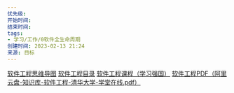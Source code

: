 ```yaml
---
优先级: 
开始时间: 
结束时间: 
tags: 
- 学习/工作/0软件全生命周期
创建时间: 2023-02-13 21:24
来源: 目标
---
```

[软件工程思维导图](https://www.processon.com/view/6358e8d85653bb15875985df?fromnew=1)
[软件工程目录](https://www.xuetangx.com/course/THU08091000367/14769020?channel=i.area.manual_search)
[软件工程课程（学习强国）](https://article.xuexi.cn/articles/video/index.html?art_id=11437383577556724208&study_style_id=video_default&source=share&share_to=wx_single)
[软件工程PDF（阿里云盘-知识库-软件工程-清华大学-学堂在线.pdf）](https://www.aliyundrive.com/s/tyuTLmSBMox)